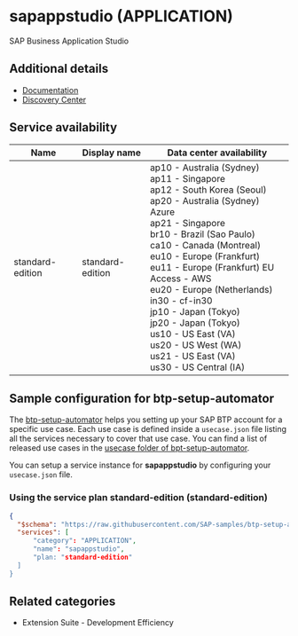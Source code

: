 # sapappstudio (APPLICATION)

SAP Business Application Studio

## Additional details
- [Documentation](https://help.sap.com/viewer/product/SAP%20Business%20Application%20Studio/Cloud/en-US)
- [Discovery Center](https://discovery-center.cloud.sap/serviceCatalog/business-application-studio)

## Service availability

| Name | Display name | Data center availability  |
|------|----------------|---------------------------|
|  standard-edition  |  standard-edition  | ap10 - Australia (Sydney)<br> ap11 - Singapore<br> ap12 - South Korea (Seoul)<br> ap20 - Australia (Sydney) Azure<br> ap21 - Singapore<br> br10 - Brazil (Sao Paulo)<br> ca10 - Canada (Montreal)<br> eu10 - Europe (Frankfurt)<br> eu11 - Europe (Frankfurt) EU Access - AWS<br> eu20 - Europe (Netherlands)<br> in30 - cf-in30<br> jp10 - Japan (Tokyo)<br> jp20 - Japan (Tokyo)<br> us10 - US East (VA)<br> us20 - US West (WA)<br> us21 - US East (VA)<br> us30 - US Central (IA)  |

## Sample configuration for btp-setup-automator

The [btp-setup-automator](https://github.com/SAP-samples/btp-setup-automator) helps you setting up your SAP BTP account for a specific use case. Each use case is defined inside a `usecase.json` file listing all the services necessary to cover that use case. You can find a list of released use cases in the [usecase folder of bpt-setup-automator](https://github.com/SAP-samples/btp-setup-automator/tree/main/usecases).

You can setup a service instance for **sapappstudio** by configuring your `usecase.json` file.

### Using the service plan **standard-edition** (standard-edition)

```json
{
  "$schema": "https://raw.githubusercontent.com/SAP-samples/btp-setup-automator/main/libs/btpsa-usecase.json",
  "services": [
      "category": "APPLICATION",
      "name": "sapappstudio",
      "plan: "standard-edition"
  ]
}
```


## Related categories
- Extension Suite - Development Efficiency